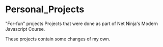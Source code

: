 # Personal_Projects
"For-fun" projects
Projects that were done as part of Net Ninja's Modern Javascript Course.

These projects contain some changes of my own.
